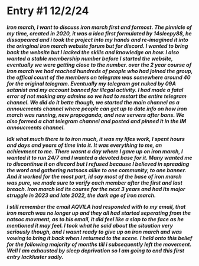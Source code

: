 # Entry #1 12/2/24

***Iron march, I want to discuss iron march first and formost. The pinnicle of my time, created in 2020, it was a idea first formulated by 14sleepy88, he dissapeared and i took the project into my hands and
re-imagined it into the oringinal iron march website forum but for discord. I wanted to bring back the website but I lacked the skills and knowledge on how. I also wanted a stable membership number before
I started the website, eventually we were getting close to the number. over the 2 year course of Iron march we had reached hundreds of people who had joined the group, the offical count of the members on 
telegram was somewhere around 40 for the original telegram. Eventually my telegram got nuked by 09A satanist and my account banned for illegal activity.
 I had made a fatal error of not making any admins so we had to restart the entire telegram channel. We did do it bette though, we started the main channel as a annoucments channel where people can get
 up to date info on how iron march was running, new propoganda, and new servers after bans. We also formed a chat telegram channel and posted and pinned it in the IM annoucments channel.***

 ***Idk what much there is to iron much, it was my lifes work, I spent hours and days and years of time into it. It was everything to me, an achievment to me. There wasnt a day where I gave up on iron march,
 I wanted it to run 24/7 and I wanted a devoted base for it. Many wanted me to discontinue it on discord but I refused because I believed in spreading the word and gathering natsocs alike to one community,
 to one banner. And it worked for the most part, id say most of the base of iron march was pure, we made sure to verify each member after the first and last breach. Iron march led its course for the next 3 
 years and had its major struggle in 2023 and late 2022, the dark age of iron march.***

 ***I still remember the email AQVILA had responded with to my email, that iron march was no longer up and they all had started seperating from the natsoc movment, as to his email, it did feel like a slap to
 the face as he mentioned it may feel. I took what he said about the situation very seriously though, and I wasnt ready to give up on iron march and was vowing to bring it back when I returned to the scene.
  I held onto this belief for the following majority of months till i subsequently left the movement. Well I am exhausted by sleep deprivation so I am going to end this first entry lackluster sadly.***

